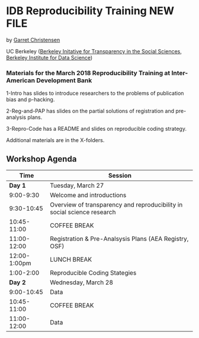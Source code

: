 # IDB Reproducibility Training NEW FILE
by [Garret Christensen](http://www.ocf.berkeley.edu/~garret)

UC Berkeley ([Berkeley Initative for Transparency in the Social Sciences](http://www.bitss.org), [Berkeley Institute for Data Science](http://bids.berkeley.edu))
### Materials for the March 2018 Reproducibility Training at Inter-American Development Bank


1-Intro has slides to introduce researchers to the problems of publication bias and p-hacking.

2-Reg-and-PAP has slides on the partial solutions of registration and pre-analysis plans.

3-Repro-Code has a README and slides on reproducible coding strategy.

Additional materials are in the X-folders.



Workshop Agenda
-----------

Time | Session |
------------ | ------------- |
**Day 1** | Tuesday, March 27 |
9:00-9:30 | Welcome and introductions |
9:30-10:45 |Overview of transparency and reproducibility in social science research |
10:45-11:00 | COFFEE BREAK |
11:00-12:00 | Registration & Pre-Analsysis Plans (AEA Registry, OSF) |
12:00-1:00pm | LUNCH BREAK |
1:00-2:00 | Reproducible Coding Stategies |
**Day 2** | Wednesday, March 28 |
9:00-10:45 | Data |
10:45-11:00 | COFFEE BREAK |
11:00-12:00 | Data |
